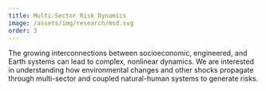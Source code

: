 ```yaml
---
title: Multi-Sector Risk Dynamics
image: /assets/img/research/msd.svg
order: 3
---
```


The growing interconnections between socioeconomic, engineered, and Earth systems can lead to complex, nonlinear dynamics. We are interested in understanding how environmental changes and other shocks propagate through multi-sector and coupled natural-human systems to generate risks.

